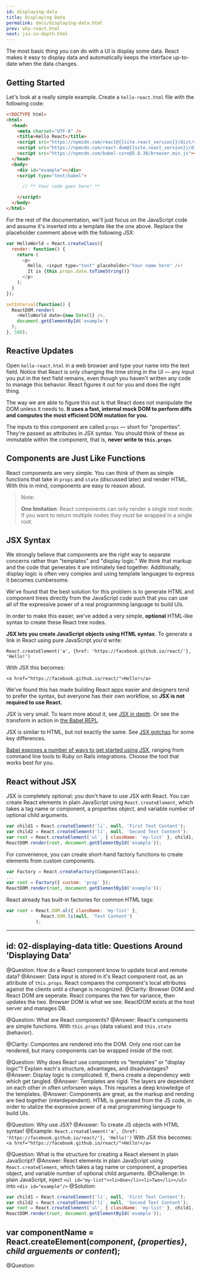 ```yaml
---
id: displaying-data
title: Displaying Data
permalink: docs/displaying-data.html
prev: why-react.html
next: jsx-in-depth.html
---
```


The most basic thing you can do with a UI is display some data. React makes it easy to display data and automatically keeps the interface up-to-date when the data changes.

## Getting Started

Let's look at a really simple example. Create a `hello-react.html` file with the following code:

```html
<!DOCTYPE html>
<html>
  <head>
    <meta charset="UTF-8" />
    <title>Hello React</title>
    <script src="https://npmcdn.com/react@{{site.react_version}}/dist/react.js"></script>
    <script src="https://npmcdn.com/react-dom@{{site.react_version}}/dist/react-dom.js"></script>
    <script src="https://npmcdn.com/babel-core@5.8.38/browser.min.js"></script>
  </head>
  <body>
    <div id="example"></div>
    <script type="text/babel">

      // ** Your code goes here! **

    </script>
  </body>
</html>
```

For the rest of the documentation, we'll just focus on the JavaScript code and assume it's inserted into a template like the one above. Replace the placeholder comment above with the following JSX:

```javascript
var HelloWorld = React.createClass({
  render: function() {
    return (
      <p>
        Hello, <input type="text" placeholder="Your name here" />!
        It is {this.props.date.toTimeString()}
      </p>
    );
  }
});

setInterval(function() {
  ReactDOM.render(
    <HelloWorld date={new Date()} />,
    document.getElementById('example')
  );
}, 500);
```

## Reactive Updates

Open `hello-react.html` in a web browser and type your name into the text field. Notice that React is only changing the time string in the UI — any input you put in the text field remains, even though you haven't written any code to manage this behavior. React figures it out for you and does the right thing.

The way we are able to figure this out is that React does not manipulate the DOM unless it needs to. **It uses a fast, internal mock DOM to perform diffs and computes the most efficient DOM mutation for you.**

The inputs to this component are called `props` — short for "properties". They're passed as attributes in JSX syntax. You should think of these as immutable within the component, that is, **never write to `this.props`**.

## Components are Just Like Functions

React components are very simple. You can think of them as simple functions that take in `props` and `state` (discussed later) and render HTML. With this in mind, components are easy to reason about.

> Note:
>
> **One limitation**: React components can only render a single root node. If you want to return multiple nodes they *must* be wrapped in a single root.

## JSX Syntax

We strongly believe that components are the right way to separate concerns rather than "templates" and "display logic." We think that markup and the code that generates it are intimately tied together. Additionally, display logic is often very complex and using template languages to express it becomes cumbersome.

We've found that the best solution for this problem is to generate HTML and component trees directly from the JavaScript code such that you can use all of the expressive power of a real programming language to build UIs.

In order to make this easier, we've added a very simple, **optional** HTML-like syntax to create these React tree nodes.

**JSX lets you create JavaScript objects using HTML syntax.** To generate a link in React using pure JavaScript you'd write:

`React.createElement('a', {href: 'https://facebook.github.io/react/'}, 'Hello!')`

With JSX this becomes:

`<a href="https://facebook.github.io/react/">Hello!</a>`

We've found this has made building React apps easier and designers tend to prefer the syntax, but everyone has their own workflow, so **JSX is not required to use React.**

JSX is very small. To learn more about it, see [JSX in depth](/react/docs/jsx-in-depth.html). Or see the transform in action in [the Babel REPL](https://babeljs.io/repl/).

JSX is similar to HTML, but not exactly the same. See [JSX gotchas](/react/docs/jsx-gotchas.html) for some key differences.

[Babel exposes a number of ways to get started using JSX](http://babeljs.io/docs/setup/), ranging from command line tools to Ruby on Rails integrations. Choose the tool that works best for you.

## React without JSX

JSX is completely optional; you don't have to use JSX with React. You can create React elements in plain JavaScript using `React.createElement`, which takes a tag name or component, a properties object, and variable number of optional child arguments.

```javascript
var child1 = React.createElement('li', null, 'First Text Content');
var child2 = React.createElement('li', null, 'Second Text Content');
var root = React.createElement('ul', { className: 'my-list' }, child1, child2);
ReactDOM.render(root, document.getElementById('example'));
```

For convenience, you can create short-hand factory functions to create elements from custom components.

```javascript
var Factory = React.createFactory(ComponentClass);
...
var root = Factory({ custom: 'prop' });
ReactDOM.render(root, document.getElementById('example'));
```

React already has built-in factories for common HTML tags:

```javascript
var root = React.DOM.ul({ className: 'my-list' },
             React.DOM.li(null, 'Text Content')
           );
```




-----
id: 02-displaying-data
title: Questions Around 'Displaying Data'
-----
@Question: How do a React component know to update local and remote data?
@Answer: Data input is stored in it's React component root, as an attribute of ```this.props```. React compares the component's local attributes against the clients until a change is recognized.
@Clarity: Browser DOM and React DOM are seperate. React compares the two for variance, then updates the two. Browser DOM is what we see. ReactDOM exists at the host server and manages DB.

@Question: What are React components?
@Answer: React's components are simple functions. With ```this.props``` (data values) and ```this.state``` (behavior).

@Clarity: Compontes are rendered into the DOM. Only one root can be rendered, but many components can be wrapped inside of the root.

@Question: Why does React use components vs "templates" or "display logic"? Explain each's structure, advantages, and disadvantages?
@Answer: Display logic is complicated. If, thens create a dependency web which get tangled.
@Answer: Templates are rigid. The layers are dependent on each other in often unforseen ways. This requries a deep knowledge of the templates.
@Answer: Components are great, as the markup and rending are tied together (interdependent). HTML is generated from the JS code, in order to utalize the expresive power of a real programming language  to build UIs.

@Question: Why use JSX?
@Answer: To create JS objects with HTML syntax!
@Example: ```React.createElement('a', {href: 'https://facebook.github.io/react/'}, 'Hello!')``` With JSX this becomes: ```<a href="https://facebook.github.io/react/">Hello!</a>```

@Question: What is the structure for creating a React element in plain JavaScript?
@Answer: React elements in plain JavaScript using `React.createElement`, which takes a tag name or component, a properties object, and variable number of optional child arguments.
@Challenge: In plain JavaScript, inject ```<ul id="my-list"><li>One</li><li>Two</li></ul>``` into ```<div id="example"/>```
@Solution:
  ```javascript
  var child1 = React.createElement('li', null, 'First Text Content');
  var child2 = React.createElement('li', null, 'Second Text Content');
  var root = React.createElement('ul', { className: 'my-list' }, child1, child2);
  ReactDOM.render(root, document.getElementById('example'));
  ```
  var componentName = React.createElement(*component*, *{properties}*, *child arguements or content*);
-----


@Question:
